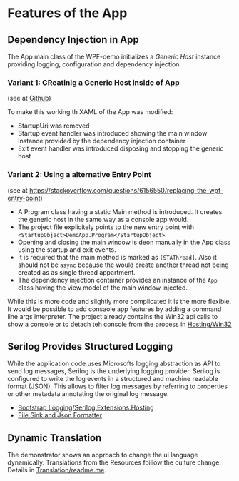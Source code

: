 ﻿# Features of the App

## Dependency Injection in App

The App main class of the WPF-demo initializes a *Generic Host* instance providing logging, configuration and dependency injection.

### Variant 1: CReatinig a Generic Host inside of App

(see at [Github](https://github.com/dotnet/runtime/blob/57bfe474518ab5b7cfe6bf7424a79ce3af9d6657/src/libraries/Microsoft.Extensions.Hosting/src/HostingHostBuilderExtensions.cs))

To make this working th XAML of the App was modified:
- StartupUri was removed
- Startup event handler was introduced showing the main window instance provided by the dependency injection container
- Exit event handler was introduced disposing and stopping the generic host

### Variant 2: Using a alternative Entry Point

(see at https://stackoverflow.com/questions/6156550/replacing-the-wpf-entry-point)

- A Program class having a static Main method is introduced. 
It creates the generic host in the same way as a console app would.
- The project file explicitely points to the new entry point with `<StartupObject>DemoApp.Program</StartupObject>`.
- Opening and closing the main window is deon manually in the App class using the startup and exit events.
- It is required that the main method is marked as `[STAThread]`.
Also it should not be `async` because the would create another thread not being created as as single thread appartment.
- The dependency injection container provides an instance of the `App` class having the view model of the main window injected.

While this is more code and slightly more complicated it is the more flexible. 
It would be possible to add consaole app features by adding a command line args interpreter.
The project already contains the Win32 api calls to show a console or to detach teh console from the process in [Hosting/Win32](./Hosting/Win32.cs)

## Serilog Provides Structured Logging

While the application code uses Microsofts logging abstraction as API to send log messages, Serilog is the underlying logging provider. 
Serilog is configured to write the log events in a structured and machine readable format (JSON).
This allows to filter log messages by referring to properties or other metadata annotating the original log message. 

- [Bootstrap Logging/Serilog.Extensions.Hosting](https://github.com/serilog/serilog-extensions-hosting)
- [File Sink and Json Formatter](https://github.com/serilog/serilog-sinks-file)

## Dynamic Translation

The demonstrator shows an approach to change the ui language dynamically. 
Translations from the Resources foillow the culture change. 
Details in [Translation/readme.me](Translation/readme.md).